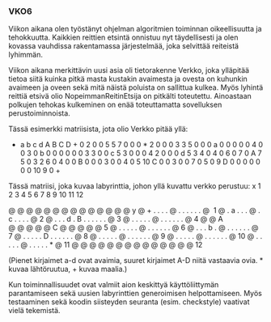 ### VKO6

Viikon aikana olen työstänyt ohjelman algoritmien toiminnan oikeellisuutta ja tehokkuutta. Kaikkien reittien etsintä onnistuu nyt täydellisesti ja olen kovassa vauhdissa rakentamassa järjestelmää, joka selvittää reiteistä lyhimmän. 

Viikon aikana merkittävin uusi asia oli tietorakenne Verkko, joka ylläpitää tietoa siitä kuinka pitkä masta kustakin avaimesta ja ovesta on kuhunkin avaimeen ja oveen sekä mitä näistä poluista on sallittua kulkea. Myös lyhintä reittiä etsivä olio NopeimmanReitinEtsija on pitkälti toteutettu. Ainoastaan polkujen tehokas kulkeminen on enää toteuttamatta sovelluksen perustoiminnoista. 

Tässä esimerkki matriisista, jota olio Verkko pitää yllä:
* a b c d A B C D +
0 2 0 0 5 5 7 0 0 0   * 
2 0 0 0 3 3 5 0 0 0   a
0 0 0 0 0 4 0 0 3 0   b
0 0 0 0 0 0 3 3 0 0   c
5 3 0 0 0 4 2 0 0 0   d
5 3 4 0 4 0 6 0 7 0   A
7 5 0 3 2 6 0 4 0 0   B
0 0 0 3 0 0 4 0 5 10  C
0 0 3 0 0 7 0 5 0 9   D
0 0 0 0 0 0 0 10 9 0  +

Tässä matriisi, joka kuvaa labyrinttia, johon yllä kuvattu verkko perustuu:
x 1 2 3 4 5 6 7 8 9 10 11 12

@ @ @ @ @ @ @ @ @ @ @ @ @ @   y
@ + . . . . @ . . . . . . @    1
@ . a . . . @ . c . . . . @   2
@ . . . d . B . . . . . . @   3
@ . . . . . @ . . . . . . @   4
@ @ A @ @ @ @ @ C @ @ @ @ @   5
@ . . . . . @ . . . . . . @   6
@ . . . b . @ . . . . . . @   7
@ . . . . . D . . . . . . @   8
@ . . . . . @ . . . . . . @   9
@ . . . . . @ . . . . . . @   10
@ . . . . . @ . . . . . * @   11
@ @ @ @ @ @ @ @ @ @ @ @ @ @   12

(Pienet kirjaimet a-d ovat avaimia, suuret kirjaimet A-D niitä vastaavia ovia. * kuvaa lähtöruutua, + kuvaa maalia.)

Kun toiminnallisuudet ovat valmiit aion keskittyä käyttöliittymän parantamiseen sekä uusien labyrinttien generoimisen helpottamiseen. Myös testaaminen sekä koodin siisteyden seuranta (esim. checkstyle) vaativat vielä tekemistä.
